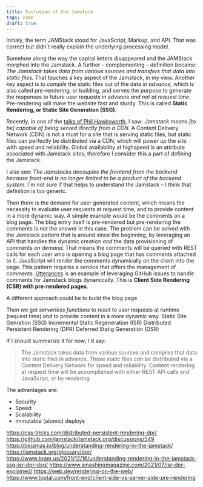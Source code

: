 ```yaml
---
title: Evolution of the Jamstack
tags: code
draft: true
---
```

Initialy, the term JAMStack stood for JavaScript, Markup, and API. That was correct but didn´t really explain the underlying processing model. 

Somehow along the way the capital letters disappeared and the JAMStack morphed into the Jamstack. A further – complementing – definition became: *The Jamstack takes data from various sources and transfers that data into static files.* That touches a key aspect of the Jamstack, in my view. Another key aspect is to *compile* the static files out of the data *in advance,* which is also called pre-rendering, or building, and serves the purpose to generate the responses to future user requests in advance *and not at request time.* Pre-rendering will make the website fast and sturdy. This is called **Static Rendering, or Static Site Generation (SSG)**.

Recently, in one of the [talks of Phil Hawksworth](https://noti.st/philhawksworth/5Zh3rm/jamstack-growing-up), I saw: *Jamstack means [to be] capable of being served directly from a CDN.* A Content Delivery Network (CDN) is not a must for a site that is serving static files, but static files can perfectly be distributed via a CDN, which will power up the site with speed and reliability. Global availability at highspeed is an attribute associated with Jamstack sites, therefore I consider this a part of defining the Jamstack.

I also see: *The Jamstacks decouples the frontend from the backend because front-end is no longer limited to be a product of the backend system.* I´m not sure if that helps to understand the Jamstack –
 I think that definition is too generic.

Then there is the demand for user generated content, which means the necessity to evaluate user requests at request time, and to provide content in a more dynamic way. A simple example would be the comments on a blog page. The blog entry itself is pre-rendered but pre-rendering the comments is not the answer in this case. The problem can be solved with the Jamstack pattern that is around since the beginning, by leveraging an API that handles the dynamic creation *and* the data provisioning of comments *on demand.* That means the comments will be queried with REST calls for each user who is opening a blog page that has comments attached to it. JavaScript will render the comments dynamically on the client into the page. This pattern requires a service that offers the management of comments. [Utterances](https://utteranc.es/) is an example of leveraging GitHub issues to handle comments for Jamstack blogs dynamically. This is **Client Side Rendering (CSR) with pre-rendered pages**.

A different approach could be to build the blog page 


Then we got *serverless functions* to react to user requests at runtime (request time) and to provide content in a more dynamic way.
Static Site Genration (SSG)
Incremental Static Regeneration (ISR)
Distributed Persistent Rendering (DPR)
Deferred Statig Generation (DSR)

If I should summarize it for now, I´d say:

> The Jamstack takes data from various sources and compiles that data into static files in advance. Those static files *can* be distributed via a Content Delivery Network for speed and reliability. Content rendering at request time will be accomplished with either REST API calls and JavaScript, or by rendering  

The advantages are:

- Security
- Speed
- Scalability
- Immutable (atomic) deploys




https://css-tricks.com/distributed-persistent-rendering-dpr/
https://github.com/jamstack/jamstack.org/discussions/549
https://bejamas.io/blog/understanding-rendering-in-the-jamstack/ 
https://jamstack.org/glossary/dpr/
https://www.bram.us/2021/12/16/understanding-rendering-in-the-jamstack-ssg-isr-dpr-dsg/
https://www.smashingmagazine.com/2021/07/isr-dpr-explained/
https://web.dev/rendering-on-the-web/ 
https://www.toptal.com/front-end/client-side-vs-server-side-pre-rendering